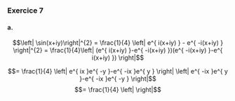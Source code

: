 ### Exercice 7
#### a.
$$\left| \sin(x+iy)\right|^{2}  = \frac{1}{4} \left| e^{ i(x+iy) } - e^{ -i(x+iy) } \right|^{2} = \frac{1}{4}\left| (e^{ i(x+iy) }-e^{ -i(x+iy) })(e^{ -i(x+iy) }-e^{ i(x+iy) }) \right|$$

$$= \frac{1}{4} \left| e^{ ix }e^{ -y }-e^{ -ix }e^{ y } \right| \left| e^{ -ix }e^{ y }-e^{ -ix }e^{ -y } \right|$$
$$= \frac{1}{4} \left| \right|$$